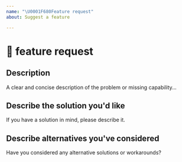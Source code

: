 ```yaml
---
name: "\U0001F680Feature request"
about: Suggest a feature

---
```

<!--
✋✋✋✋✋✋✋✋✋✋✋✋✋✋✋✋✋✋✋✋✋✋✋✋✋✋✋✋✋

Hi! 👋 Thanks for your participation with Virtru.

To ensure the most expedient support, please search open and closed issues
before submitting a new one. Existing issues often contain information about
workarounds, resolution, or progress updates.

✋✋✋✋✋✋✋✋✋✋✋✋✋✋✋✋✋✋✋✋✋✋✋✋✋✋✋✋✋
-->

# 🚀 feature request

## Description
<!-- ✍️--> A clear and concise description of the problem or missing capability...


## Describe the solution you'd like
<!-- ✍️--> If you have a solution in mind, please describe it.


## Describe alternatives you've considered
<!-- ✍️--> Have you considered any alternative solutions or workarounds?